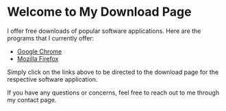 # Welcome to My Download Page

I offer free downloads of popular software applications. Here are the programs that I currently offer:

- [Google Chrome](./chrome)
- [Mozilla Firefox](./firefox)

Simply click on the links above to be directed to the download page for the respective software application.

If you have any questions or concerns, feel free to reach out to me through my contact page.
